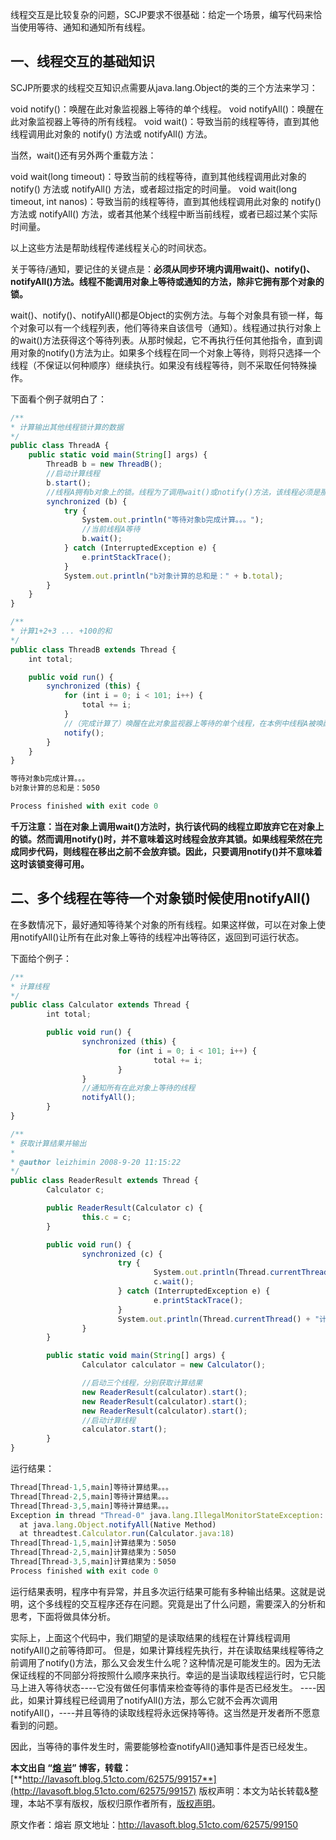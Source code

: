 


线程交互是比较复杂的问题，SCJP要求不很基础：给定一个场景，编写代码来恰当使用等待、通知和通知所有线程。

## 一、线程交互的基础知识

SCJP所要求的线程交互知识点需要从java.lang.Object的类的三个方法来学习：

void notify()：唤醒在此对象监视器上等待的单个线程。
void notifyAll()：唤醒在此对象监视器上等待的所有线程。
void wait()：导致当前的线程等待，直到其他线程调用此对象的 notify() 方法或 notifyAll() 方法。

当然，wait()还有另外两个重载方法：

void wait(long timeout)：导致当前的线程等待，直到其他线程调用此对象的 notify() 方法或 notifyAll() 方法，或者超过指定的时间量。
void wait(long timeout, int nanos)：导致当前的线程等待，直到其他线程调用此对象的 notify() 方法或 notifyAll() 方法，或者其他某个线程中断当前线程，或者已超过某个实际时间量。

以上这些方法是帮助线程传递线程关心的时间状态。

关于等待/通知，要记住的关键点是：**必须从同步环境内调用wait()、notify()、notifyAll()方法。线程不能调用对象上等待或通知的方法，除非它拥有那个对象的锁。**

wait()、notify()、notifyAll()都是Object的实例方法。与每个对象具有锁一样，每个对象可以有一个线程列表，他们等待来自该信号（通知）。线程通过执行对象上的wait()方法获得这个等待列表。从那时候起，它不再执行任何其他指令，直到调用对象的notify()方法为止。如果多个线程在同一个对象上等待，则将只选择一个线程（不保证以何种顺序）继续执行。如果没有线程等待，则不采取任何特殊操作。

下面看个例子就明白了：

```js 
/** 
* 计算输出其他线程锁计算的数据 
*/ 
public class ThreadA { 
    public static void main(String[] args) { 
        ThreadB b = new ThreadB(); 
        //启动计算线程 
        b.start(); 
        //线程A拥有b对象上的锁。线程为了调用wait()或notify()方法，该线程必须是那个对象锁的拥有者 
        synchronized (b) { 
            try { 
                System.out.println("等待对象b完成计算。。。"); 
                //当前线程A等待 
                b.wait(); 
            } catch (InterruptedException e) { 
                e.printStackTrace(); 
            } 
            System.out.println("b对象计算的总和是：" + b.total); 
        } 
    } 
}
```


```js 
/** 
* 计算1+2+3 ... +100的和 
*/ 
public class ThreadB extends Thread { 
    int total; 

    public void run() { 
        synchronized (this) { 
            for (int i = 0; i < 101; i++) { 
                total += i; 
            } 
            //（完成计算了）唤醒在此对象监视器上等待的单个线程，在本例中线程A被唤醒 
            notify(); 
        } 
    } 
}
```


```js 
等待对象b完成计算。。。 
b对象计算的总和是：5050 

Process finished with exit code 0
```

**千万注意：当在对象上调用wait()方法时，执行该代码的线程立即放弃它在对象上的锁。然而调用notify()时，并不意味着这时线程会放弃其锁。如果线程荣然在完成同步代码，则线程在移出之前不会放弃锁。因此，只要调用notify()并不意味着这时该锁变得可用。**

## 二、多个线程在等待一个对象锁时候使用notifyAll()

在多数情况下，最好通知等待某个对象的所有线程。如果这样做，可以在对象上使用notifyAll()让所有在此对象上等待的线程冲出等待区，返回到可运行状态。

下面给个例子：

```js 
/** 
* 计算线程 
*/ 
public class Calculator extends Thread { 
        int total; 

        public void run() { 
                synchronized (this) { 
                        for (int i = 0; i < 101; i++) { 
                                total += i; 
                        } 
                } 
                //通知所有在此对象上等待的线程 
                notifyAll(); 
        } 
}
```


```js 
/** 
* 获取计算结果并输出 
* 
* @author leizhimin 2008-9-20 11:15:22 
*/ 
public class ReaderResult extends Thread { 
        Calculator c; 

        public ReaderResult(Calculator c) { 
                this.c = c; 
        } 

        public void run() { 
                synchronized (c) { 
                        try { 
                                System.out.println(Thread.currentThread() + "等待计算结果。。。"); 
                                c.wait(); 
                        } catch (InterruptedException e) { 
                                e.printStackTrace(); 
                        } 
                        System.out.println(Thread.currentThread() + "计算结果为：" + c.total); 
                } 
        } 

        public static void main(String[] args) { 
                Calculator calculator = new Calculator(); 

                //启动三个线程，分别获取计算结果 
                new ReaderResult(calculator).start(); 
                new ReaderResult(calculator).start(); 
                new ReaderResult(calculator).start(); 
                //启动计算线程 
                calculator.start(); 
        } 
}
```

运行结果：


```js 
Thread[Thread-1,5,main]等待计算结果。。。
Thread[Thread-2,5,main]等待计算结果。。。
Thread[Thread-3,5,main]等待计算结果。。。
Exception in thread "Thread-0" java.lang.IllegalMonitorStateException: current thread not owner
  at java.lang.Object.notifyAll(Native Method)
  at threadtest.Calculator.run(Calculator.java:18)
Thread[Thread-1,5,main]计算结果为：5050
Thread[Thread-2,5,main]计算结果为：5050
Thread[Thread-3,5,main]计算结果为：5050
Process finished with exit code 0
```

运行结果表明，程序中有异常，并且多次运行结果可能有多种输出结果。这就是说明，这个多线程的交互程序还存在问题。究竟是出了什么问题，需要深入的分析和思考，下面将做具体分析。

实际上，上面这个代码中，我们期望的是读取结果的线程在计算线程调用notifyAll()之前等待即可。 但是，如果计算线程先执行，并在读取结果线程等待之前调用了notify()方法，那么又会发生什么呢？这种情况是可能发生的。因为无法保证线程的不同部分将按照什么顺序来执行。幸运的是当读取线程运行时，它只能马上进入等待状态----它没有做任何事情来检查等待的事件是否已经发生。 ----因此，如果计算线程已经调用了notifyAll()方法，那么它就不会再次调用notifyAll()，----并且等待的读取线程将永远保持等待。这当然是开发者所不愿意看到的问题。

因此，当等待的事件发生时，需要能够检查notifyAll()通知事件是否已经发生。

**本文出自 “**[**熔 岩**](http://lavasoft.blog.51cto.com/)**” 博客，转载：**[**http://lavasoft.blog.51cto.com/62575/99157**](http://lavasoft.blog.51cto.com/62575/99157)
版权声明：本文为站长转载&整理，本站不享有版权，版权归原作者所有，[版权声明](https://gitee.com/hezhiyuan007/java-notes/raw/master/disclaimer.md)。




原文作者：熔岩 原文地址：http://lavasoft.blog.51cto.com/62575/99150